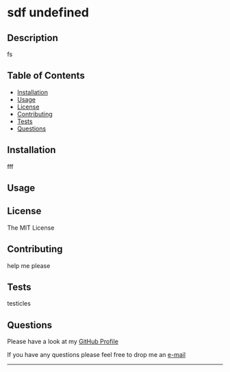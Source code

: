 #  sdf  undefined

  ## Description
  
  fs
  

  ## Table of Contents
  
  * [Installation](#installation)
  * [Usage](#usage)
  * [License](#license)
  * [Contributing](#contributing)
  * [Tests](#tests)
  * [Questions](#questions)

  ## Installation
  
  fff 
  
  
  ## Usage 
  
  
  

  ## License
  
  The MIT License
  
  
  ## Contributing
  
  help me please
  
  
  ## Tests
  
  testicles
  

  ## Questions

  Please have a look at my [GitHub Profile](https://github.com/stuart540/)

  If you have any questions please feel free to drop me an [e-mail](https://github.com/stuart540l@gmail.com/)


  ---